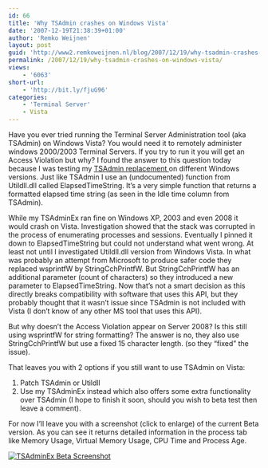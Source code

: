 ```yaml
---
id: 66
title: 'Why TSAdmin crashes on Windows Vista'
date: '2007-12-19T21:38:39+01:00'
author: 'Remko Weijnen'
layout: post
guid: 'http://www2.remkoweijnen.nl/blog/2007/12/19/why-tsadmin-crashes-on-windows-vista/'
permalink: /2007/12/19/why-tsadmin-crashes-on-windows-vista/
views:
    - '6063'
short-url:
    - 'http://bit.ly/fjuG96'
categories:
    - 'Terminal Server'
    - Vista
---
```


Have you ever tried running the Terminal Server Administration tool (aka TSAdmin) on Windows Vista? You would need it to remotely administer windows 2000/2003 Terminal Servers. If you try to run it you will get an Access Violation but why? I found the answer to this question today because I was testing my [TSAdmin replacement ](http://192.168.40.25:8081/2007/10/23/tsadminex/)on different Windows versions. Just like TSAdmin I use an (undocumented) function from Utildll.dll called ElapsedTimeString. It’s a very simple function that returns a formatted elapsed time string (as seen in the Idle time column from TSAdmin).

While my TSAdminEx ran fine on Windows XP, 2003 and even 2008 it would crash on Vista. Investigation showed that the stack was corrupted in the process of enumerating processes and sessions. Eventually I pinned it down to ElapsedTimeString but could not understand what went wrong. At least not until I investigated Utildll.dll version from Windows Vista. In what was probably an attempt from Microsoft to produce safer code they replaced wsprintfW by StringCchPrintfW. But StringCchPrintfW has an additional parameter (count of characters) so they introduced a new parameter to ElapsedTimeString. Now that’s not a smart decision as this directly breaks compatibility with software that uses this API, but they probably thought that it wasn’t issue since TSAdmin is not included with Vista (I don’t know of any other MS tool that uses this API).

But why doesn’t the Access Violation appear on Server 2008? Is this still using wsprintfW for string formatting? The answer is no, they also use StringCchPrintfW but use a fixed 15 character length. (so they “fixed” the issue).

That leaves you with 2 options if you still want to use TSAdmin on Vista:

1. Patch TSAdmin or Utildll
2. Use my TSAdminEx instead which also offers some extra functionality over TSAdmin (I hope to finish it soon, should you wish to beta test then leave a comment).

For now I’ll leave you with a screenshot (click to enlarge) of the current Beta version. As you can see it returns detailed information in the process tab like Memory Usage, Virtual Memory Usage, CPU Time and Process Age.

[![TSAdminEx Beta Screenshot](http://192.168.40.25:8081/wp-content/uploads/2007/12/tsadminexbeta.thumbnail.png)](http://192.168.40.25:8081/wp-content/uploads/2007/12/tsadminexbeta.png "TSAdminEx Beta Screenshot")